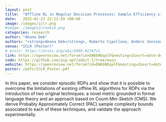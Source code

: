 ```yaml
---
layout: post
title:  "Offline RL in Regular Decision Processes: Sample Efficiency via Language Metrics"
date:   2025-02-23 22:21:59 +00:00
image: /images/iclr.png
#image: /images2/cookie.png
categories: research
author: "Ahana Deb"
authors: "<strong>Ahana Deb</strong>, Roberto Cipollone, Anders Jonsson, Alessandro Ronca, Mohammad Sadegh Talebi"
venue: "ICLR (Poster)"
# arxiv: https://arxiv.org/abs/2409.02747v1
link: https://openreview.net/forum?id=EW6bNEqalF&nesting=2&sort=date-desc
code: https://github.com/aig-upf/adact-l/tree/main
website: https://openreview.net/forum?id=EW6bNEqalF&nesting=2&sort=date-desc
poster: /pdfs/ICLR_Poster.pdf
---
```


In this paper, we consider episodic RDPs and show that it is possible to overcome the limitations of existing offline RL algorithms for RDPs via the introduction of two original techniques: a novel metric grounded in formal language theory and an approach based on Count-Min-Sketch (CMS). We derive Probably Approximately Correct (PAC) sample complexity bounds associated to each of these techniques, and validate the approach experimentally.